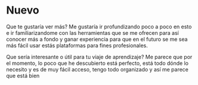 # Nuevo

Que te gustaría ver más?
Me gustaría ir profundizando poco a poco en esto e ir familiarizandome con las herramientas que se me ofrecen para así conocer más a fondo y ganar experiencia para que en el futuro se me sea más fácil usar estás plataformas para fines profesionales.

Que sería interesante o útil para tu viaje de aprendizaje?
Me parece que por el momento, lo poco que he descubierto está perfecto, está todo dónde lo necesito y es de muy fácil acceso, tengo todo organizado y así me parece que está bien
